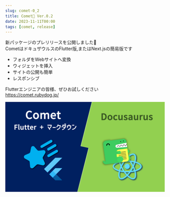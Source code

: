 ```yaml
---
slug: comet-0_2
title: Comet💫 Ver.0.2
date: 2023-11-11T00:00
tags: [comet, release]
---
```


新パッケージのプレリリースを公開しました💫  
CometはドキュザウルスのFlutter版,またはNext.jsの簡易版です

- フォルダをWebサイトへ変換
- ウィジェットを挿入
- サイトの公開も簡単
- レスポンシブ

Flutterエンジニアの皆様、ぜひお試しください  
https://comet.rubydog.jp/

![image](/news/comet-0_2.png)
